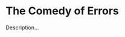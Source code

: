 <!-- ======================================================================
--- Search engine
title:          The Comedy of Errors
keywords:       error, comedy
description:    The Comedy of Errors by William Shakespeare.
--- Menu system
order:          30
text:           The Comedy of Errors
hidden:         false
umbel:          false
--- Page properties
id:             
document:       
layout:         layout-2-left
$-left:         play-list
======================================================================= -->

# The Comedy of Errors

Description...
